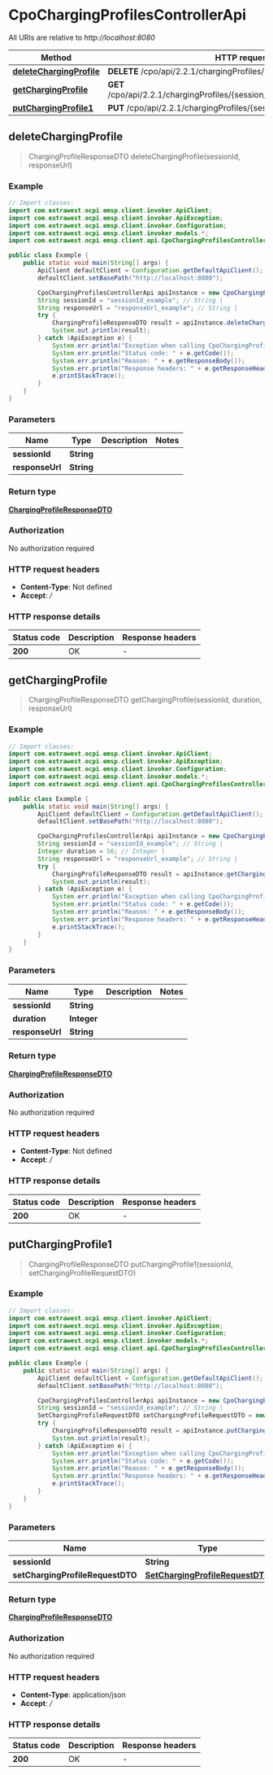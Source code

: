 # CpoChargingProfilesControllerApi

All URIs are relative to *http://localhost:8080*

| Method | HTTP request | Description |
|------------- | ------------- | -------------|
| [**deleteChargingProfile**](CpoChargingProfilesControllerApi.md#deleteChargingProfile) | **DELETE** /cpo/api/2.2.1/chargingProfiles/{session_id}/{response_url} |  |
| [**getChargingProfile**](CpoChargingProfilesControllerApi.md#getChargingProfile) | **GET** /cpo/api/2.2.1/chargingProfiles/{session_id}/{duration}/{response_url} |  |
| [**putChargingProfile1**](CpoChargingProfilesControllerApi.md#putChargingProfile1) | **PUT** /cpo/api/2.2.1/chargingProfiles/{session_id} |  |



## deleteChargingProfile

> ChargingProfileResponseDTO deleteChargingProfile(sessionId, responseUrl)



### Example

```java
// Import classes:
import com.extrawest.ocpi.emsp.client.invoker.ApiClient;
import com.extrawest.ocpi.emsp.client.invoker.ApiException;
import com.extrawest.ocpi.emsp.client.invoker.Configuration;
import com.extrawest.ocpi.emsp.client.invoker.models.*;
import com.extrawest.ocpi.emsp.client.api.CpoChargingProfilesControllerApi;

public class Example {
    public static void main(String[] args) {
        ApiClient defaultClient = Configuration.getDefaultApiClient();
        defaultClient.setBasePath("http://localhost:8080");

        CpoChargingProfilesControllerApi apiInstance = new CpoChargingProfilesControllerApi(defaultClient);
        String sessionId = "sessionId_example"; // String | 
        String responseUrl = "responseUrl_example"; // String | 
        try {
            ChargingProfileResponseDTO result = apiInstance.deleteChargingProfile(sessionId, responseUrl);
            System.out.println(result);
        } catch (ApiException e) {
            System.err.println("Exception when calling CpoChargingProfilesControllerApi#deleteChargingProfile");
            System.err.println("Status code: " + e.getCode());
            System.err.println("Reason: " + e.getResponseBody());
            System.err.println("Response headers: " + e.getResponseHeaders());
            e.printStackTrace();
        }
    }
}
```

### Parameters


| Name | Type | Description  | Notes |
|------------- | ------------- | ------------- | -------------|
| **sessionId** | **String**|  | |
| **responseUrl** | **String**|  | |

### Return type

[**ChargingProfileResponseDTO**](ChargingProfileResponseDTO.md)

### Authorization

No authorization required

### HTTP request headers

- **Content-Type**: Not defined
- **Accept**: */*


### HTTP response details
| Status code | Description | Response headers |
|-------------|-------------|------------------|
| **200** | OK |  -  |


## getChargingProfile

> ChargingProfileResponseDTO getChargingProfile(sessionId, duration, responseUrl)



### Example

```java
// Import classes:
import com.extrawest.ocpi.emsp.client.invoker.ApiClient;
import com.extrawest.ocpi.emsp.client.invoker.ApiException;
import com.extrawest.ocpi.emsp.client.invoker.Configuration;
import com.extrawest.ocpi.emsp.client.invoker.models.*;
import com.extrawest.ocpi.emsp.client.api.CpoChargingProfilesControllerApi;

public class Example {
    public static void main(String[] args) {
        ApiClient defaultClient = Configuration.getDefaultApiClient();
        defaultClient.setBasePath("http://localhost:8080");

        CpoChargingProfilesControllerApi apiInstance = new CpoChargingProfilesControllerApi(defaultClient);
        String sessionId = "sessionId_example"; // String | 
        Integer duration = 56; // Integer | 
        String responseUrl = "responseUrl_example"; // String | 
        try {
            ChargingProfileResponseDTO result = apiInstance.getChargingProfile(sessionId, duration, responseUrl);
            System.out.println(result);
        } catch (ApiException e) {
            System.err.println("Exception when calling CpoChargingProfilesControllerApi#getChargingProfile");
            System.err.println("Status code: " + e.getCode());
            System.err.println("Reason: " + e.getResponseBody());
            System.err.println("Response headers: " + e.getResponseHeaders());
            e.printStackTrace();
        }
    }
}
```

### Parameters


| Name | Type | Description  | Notes |
|------------- | ------------- | ------------- | -------------|
| **sessionId** | **String**|  | |
| **duration** | **Integer**|  | |
| **responseUrl** | **String**|  | |

### Return type

[**ChargingProfileResponseDTO**](ChargingProfileResponseDTO.md)

### Authorization

No authorization required

### HTTP request headers

- **Content-Type**: Not defined
- **Accept**: */*


### HTTP response details
| Status code | Description | Response headers |
|-------------|-------------|------------------|
| **200** | OK |  -  |


## putChargingProfile1

> ChargingProfileResponseDTO putChargingProfile1(sessionId, setChargingProfileRequestDTO)



### Example

```java
// Import classes:
import com.extrawest.ocpi.emsp.client.invoker.ApiClient;
import com.extrawest.ocpi.emsp.client.invoker.ApiException;
import com.extrawest.ocpi.emsp.client.invoker.Configuration;
import com.extrawest.ocpi.emsp.client.invoker.models.*;
import com.extrawest.ocpi.emsp.client.api.CpoChargingProfilesControllerApi;

public class Example {
    public static void main(String[] args) {
        ApiClient defaultClient = Configuration.getDefaultApiClient();
        defaultClient.setBasePath("http://localhost:8080");

        CpoChargingProfilesControllerApi apiInstance = new CpoChargingProfilesControllerApi(defaultClient);
        String sessionId = "sessionId_example"; // String | 
        SetChargingProfileRequestDTO setChargingProfileRequestDTO = new SetChargingProfileRequestDTO(); // SetChargingProfileRequestDTO | 
        try {
            ChargingProfileResponseDTO result = apiInstance.putChargingProfile1(sessionId, setChargingProfileRequestDTO);
            System.out.println(result);
        } catch (ApiException e) {
            System.err.println("Exception when calling CpoChargingProfilesControllerApi#putChargingProfile1");
            System.err.println("Status code: " + e.getCode());
            System.err.println("Reason: " + e.getResponseBody());
            System.err.println("Response headers: " + e.getResponseHeaders());
            e.printStackTrace();
        }
    }
}
```

### Parameters


| Name | Type | Description  | Notes |
|------------- | ------------- | ------------- | -------------|
| **sessionId** | **String**|  | |
| **setChargingProfileRequestDTO** | [**SetChargingProfileRequestDTO**](SetChargingProfileRequestDTO.md)|  | |

### Return type

[**ChargingProfileResponseDTO**](ChargingProfileResponseDTO.md)

### Authorization

No authorization required

### HTTP request headers

- **Content-Type**: application/json
- **Accept**: */*


### HTTP response details
| Status code | Description | Response headers |
|-------------|-------------|------------------|
| **200** | OK |  -  |

